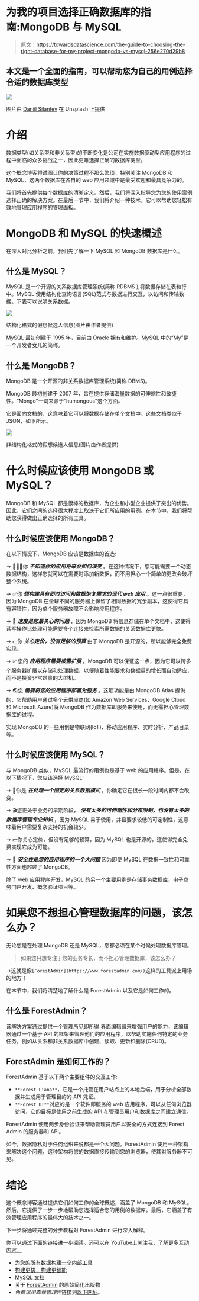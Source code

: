 # 为我的项目选择正确数据库的指南:MongoDB 与 MySQL

> 原文：<https://towardsdatascience.com/the-guide-to-choosing-the-right-database-for-my-project-mongodb-vs-mysql-256e270d29b8>

## 本文是一个全面的指南，可以帮助您为自己的用例选择合适的数据库类型

![](img/e15911cfb5821b47c2816d896ab2109d.png)

图片由 [Daniil Silantev](https://unsplash.com/@betagamma) 在 Unsplash 上提供

# 介绍

数据类型(如关系型和非关系型)的不断变化是公司在实施数据驱动型应用程序的过程中面临的众多挑战之一，因此更难选择正确的数据库类型。

这个概念博客将试图让你的决策过程不那么繁琐，特别关注 MongoDB 和 MySQL，这两个数据库在各自的 web 应用领域中是最受欢迎和最具竞争力的。

我们将首先提供每个数据库的清晰定义。然后，我们将深入指导您为您的使用案例选择正确的解决方案。在最后一节中，我们将介绍一种技术，它可以帮助您轻松有效地管理应用程序的管理面板。

# MongoDB 和 MySQL 的快速概述

在深入对比分析之前，我们先了解一下 MySQL 和 MongoDB 数据库是什么。

## 什么是 MySQL？

MySQL 是一个开源的关系数据库管理系统(简称 RDBMS ),将数据存储在表和行中。MySQL 使用结构化查询语言(SQL)范式与数据进行交互，以访问和传输数据。下表可以说明关系数据。

![](img/7f3052291c6c1dee9827664370981f23.png)

结构化格式的假想候选人信息(图片由作者提供)

MySQL 最初创建于 1995 年，目前由 Oracle 拥有和维护。MySQL 中的“My”是一个开发者女儿的简称。

## 什么是 MongoDB？

MongoDB 是一个开源的非关系数据库管理系统(简称 DBMS)。

MongoDB 最初创建于 2007 年，旨在提供存储海量数据的可伸缩性和敏捷性。“Mongo”一词来源于“humongous”这个方面。

它是面向文档的，这意味着它可以将数据存储在单个文档中。这些文档类似于 JSON，如下所示。

![](img/7a3ab440ad77c2602413da2de965d7c2.png)

非结构化格式的假想候选人信息(图片由作者提供)

# 什么时候应该使用 MongoDB 或 MySQL？

MongoDB 和 MySQL 都是很棒的数据库，为企业和小型企业提供了突出的优势。因此，它们之间的选择很大程度上取决于它们所应用的用例。在本节中，我们将帮助您获得做出正确选择的所有工具。

## 什么时候应该使用 MongoDB？

在以下情况下，MongoDB 应该是数据库的首选:

→ 🤷🏻‍♂️你 ***不知道你的应用将来会如何演变*** 。在这种情况下，您可能需要一个动态数据结构，这样您就可以在需要时添加新数据，而不用担心一个简单的更改会破坏整个系统。

→ ✅你 ***想构建具有即时访问和数据恢复需求的现代 web 应用*** 。这一点很重要，因为 MongoDB 在全球不同的服务器上保留了相同数据的冗余副本，这使得它具有容错性，因为单个服务器故障不会影响应用程序。

→ 🚀 ***速度是您最关心的问题*** ，因为 MongoDB 将信息存储在单个文档中，这使得读写操作比处理可能需要多个连接来检索所需数据的关系数据库更快。

→ 💵你 ***关心定价，没有足够的预算*** 由于 MongoDB 是开源的，所以能够完全免费实现。

→ 📈您的 ***应用程序需要按需扩展*** 。MongoDB 可以保证这一点，因为它可以跨多个服务器扩展以存储和处理数据，以便随着性能要求和数据量的增长而自动适应，而不是投资非常昂贵的大型机。

→ 🌏您 ***需要将您的应用程序部署为服务*** 。这项功能是由 MongoDB Atlas 提供的，它帮助用户通过多个云供应商(如 Amazon Web Services、Google Cloud 和 Microsoft Azure)将 MongoDB 作为数据库即服务来使用，而无需担心管理数据库的过程。

实现 MongoDB 的一些用例是物联网(IoT)、移动应用程序、实时分析、产品目录等。

## 什么时候应该使用 MySQL？

与 MongoDB 类似，MySQL 最流行的用例也是基于 web 的应用程序。但是，在以下情况下，您应该选择 MySQL:

→ 🎯你是 ***在处理一个固定的关系数据模式*** ，你确定它在很长一段时间内都不会改变。

→ 🎬您正处于业务的早期阶段， ***没有太多的可伸缩性和分布限制，也没有太多的数据库管理专业知识*** ，因为 MySQL 易于使用，并且要求较低的可定制性，这意味着用户需要复杂支持的机会较少。

→ 💵你关心定价，但没有足够的预算，因为 MySQL 也是开源的，这使得完全免费实现它成为可能。

→ 🔐 ***安全性是您的应用程序的一个大问题*** 因为即使 MySQL 在数据一致性和可靠性方面也超过了 MongoDB。

除了 web 应用程序开发，MySQL 的另一个主要用例是存储事务数据库、电子商务门户开发、概念验证项目等。

# 如果您不想担心管理数据库的问题，该怎么办？

无论您是在处理 MongoDB 还是 MySQL，您都必须在某个时候处理数据库管理。

> 如果您只想专注于您的业务专长，而不担心管理数据库，该怎么办？

→这就是像`[ForestAdmin](https://www.forestadmin.com/)`这样的工具派上用场的地方！

在本节中，我们将清楚地了解什么是 ForestAdmin 以及它是如何工作的。

## 什么是 ForestAdmin？

该解决方案通过提供一个管理[所见即所得](https://en.wikipedia.org/wiki/WYSIWYG) 界面编辑器来增强用户的能力，该编辑器通过一个基于 API 的框架来管理他们的应用程序，以帮助实施任何特定的业务任务，例如从关系和非关系数据库中创建、读取、更新和删除(CRUD)。

## ForestAdmin 是如何工作的？

ForestAdmin 基于以下两个主要组件的交互工作:

*   `**Forest Liana**`，它是一个托管在用户站点上的本地后端，用于分析全部数据并生成用于管理目的的 API 凭证。
*   `**Forest UI**`对应的是一个软件即服务的 web 应用程序，可以从任何浏览器访问，它的目标是使用之前生成的 API 在管理员用户和数据库之间建立通信。

ForestAdmin 使用两步身份验证来帮助管理员用户以安全的方式连接到 Forest Admin 的服务器和 API。

如今，数据隐私对于任何组织来说都是一个大问题。ForestAdmin 使用一种架构来解决这个问题，这种架构将您的数据直接传输到您的浏览器，使其对服务器不可见。

# 结论

这个概念博客通过提供它们如何工作的全球概述，涵盖了 MongoDB 和 MySQL。然后，它提供了一步一步地帮助您选择适合您的用例的数据库。最后，它涵盖了有效管理应用程序的最伟大的技术之一。

下一步将通过完整的分步教程对 ForestAdmin 进行深入解释。

你可以通过下面的链接进一步阅读。还可以在 YouTube[上关注我，了解更多互动内容。](https://www.youtube.com/channel/UC9xKdy8cz6ZuJU5FTNtM_pQ)

*   [为您的所有数据构建一个内部工具](https://www.forestadmin.com/)
*   [构建更快，构建更智能](https://www.mongodb.com/)
*   [MySQL 文档](https://dev.mysql.com/doc/)
*   关于 [ForestAdmin](https://blog.forestadmin.com/mongodb-vs-mysql/) 的原始简化出版物
*   *免费试用森林管理*并链接到[以下网址](https://app.forestadmin.com/signup?utm_source=referral&utm_medium=medium&utm_campaign=blog-mysql-vs-mongodb&utm_content=blog-mysql-vs-mongodb)。